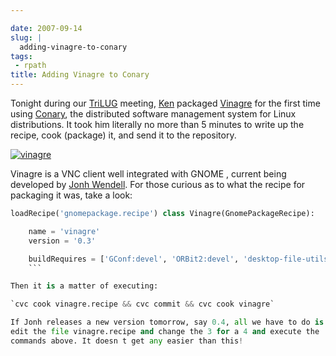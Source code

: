 ```yaml
---

date: 2007-09-14
slug: |
  adding-vinagre-to-conary
tags:
 - rpath
title: Adding Vinagre to Conary
---
```


Tonight during our [TriLUG](http://www.trilug.org/) meeting,
[Ken](http://ken.vandine.org/) packaged
[Vinagre](http://www.gnome.org/projects/vinagre/) for the first time
using [Conary](http://wiki.rpath.com/wiki/Conary), the distributed
software management system for Linux distributions. It took him
literally no more than 5 minutes to write up the recipe, cook (package)
it, and send it to the repository.

[![vinagre](http://farm2.static.flickr.com/1118/1375414113_cfb57c6015.jpg)](http://www.flickr.com/photos/ogmaciel/1375414113/)

Vinagre is a VNC client well integrated with GNOME , current being
developed by [Jonh Wendell](http://www.bani.com.br/). For those curious
as to what the recipe for packaging it was, take a look:

```python
loadRecipe('gnomepackage.recipe') class Vinagre(GnomePackageRecipe):

    name = 'vinagre'
    version = '0.3'

    buildRequires = ['GConf:devel', 'ORBit2:devel', 'desktop-file-utils:runtime', 'gnutls:devel', 'gtk-vnc:devel', 'libglade:devel']
    ```

Then it is a matter of executing:

`cvc cook vinagre.recipe && cvc commit && cvc cook vinagre`

If Jonh releases a new version tomorrow, say 0.4, all we have to do is
edit the file vinagre.recipe and change the 3 for a 4 and execute the
commands above. It doesn t get any easier than this!
